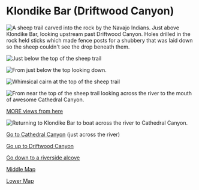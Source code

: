 # Klondike Bar (Driftwood Canyon)

![A sheep trail carved into the rock by the Navajo Indians.  Just above Klondike Bar, looking upstream past Driftwood Canyon.  Holes drilled in the rock held sticks which made fence posts for a shubbery that was laid down so the sheep couldn't see the drop beneath them.](klondike/sheep-trail.jpg)

![Just below the top of the sheep trail](klondike/below-top.jpg)

![From just below the top looking down.](klondike/looking-down.jpg)

![Whimsical cairn at the top of the sheep trail](klondike/cairn.jpg)

![From near the top of the sheep trail looking across the river to the mouth of awesome Cathedral Canyon.](cathedral-cyn/from-across-river.jpg)

[MORE views from here](http://home.pacifier.com/~ppenn/driftwood.html)

![Returning to Klondike Bar to boat across the river to Cathedral Canyon.](klondike/returning.jpg)

[Go to Cathedral Canyon](cathedral-cyn) (just across the river)

[Go up to Driftwood Canyon](driftwood)

[Go down to a riverside alcove](alcove)

[Middle Map](map-middle)

[Lower Map](map-lower)
